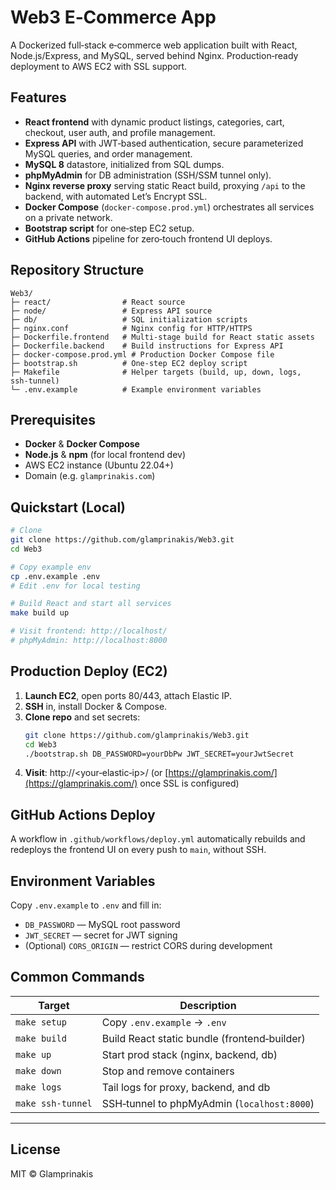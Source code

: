 # Web3 E‑Commerce App

A Dockerized full‑stack e‑commerce web application built with React, Node.js/Express, and MySQL, served behind Nginx. Production‑ready deployment to AWS EC2 with SSL support.

## Features

- **React frontend** with dynamic product listings, categories, cart, checkout, user auth, and profile management.
- **Express API** with JWT‑based authentication, secure parameterized MySQL queries, and order management.
- **MySQL 8** datastore, initialized from SQL dumps.
- **phpMyAdmin** for DB administration (SSH/SSM tunnel only).
- **Nginx reverse proxy** serving static React build, proxying `/api` to the backend, with automated Let’s Encrypt SSL.
- **Docker Compose** (`docker-compose.prod.yml`) orchestrates all services on a private network.
- **Bootstrap script** for one‑step EC2 setup.
- **GitHub Actions** pipeline for zero‑touch frontend UI deploys.

## Repository Structure

```
Web3/
├─ react/                # React source
├─ node/                 # Express API source
├─ db/                   # SQL initialization scripts
├─ nginx.conf            # Nginx config for HTTP/HTTPS
├─ Dockerfile.frontend   # Multi‑stage build for React static assets
├─ Dockerfile.backend    # Build instructions for Express API
├─ docker-compose.prod.yml # Production Docker Compose file
├─ bootstrap.sh          # One‑step EC2 deploy script
├─ Makefile              # Helper targets (build, up, down, logs, ssh‑tunnel)
└─ .env.example          # Example environment variables
```

## Prerequisites

- **Docker** & **Docker Compose**
- **Node.js** & **npm** (for local frontend dev)
- AWS EC2 instance (Ubuntu 22.04+)
- Domain (e.g. `glamprinakis.com`)

## Quickstart (Local)

```bash
# Clone
git clone https://github.com/glamprinakis/Web3.git
cd Web3

# Copy example env
cp .env.example .env
# Edit .env for local testing

# Build React and start all services
make build up

# Visit frontend: http://localhost/
# phpMyAdmin: http://localhost:8000
```

## Production Deploy (EC2)

1. **Launch EC2**, open ports 80/443, attach Elastic IP.
2. **SSH** in, install Docker & Compose.
3. **Clone repo** and set secrets:
   ```bash
   git clone https://github.com/glamprinakis/Web3.git
   cd Web3
   ./bootstrap.sh DB_PASSWORD=yourDbPw JWT_SECRET=yourJwtSecret
   ```
4. **Visit**: http\://\<your‑elastic‑ip>/ (or [https://glamprinakis.com/](https://glamprinakis.com/) once SSL is configured)

## GitHub Actions Deploy

A workflow in `.github/workflows/deploy.yml` automatically rebuilds and redeploys the frontend UI on every push to `main`, without SSH.

## Environment Variables

Copy `.env.example` to `.env` and fill in:

- `DB_PASSWORD` — MySQL root password
- `JWT_SECRET` — secret for JWT signing
- (Optional) `CORS_ORIGIN` — restrict CORS during development

## Common Commands

| Target            | Description                                  |
| ----------------- | -------------------------------------------- |
| `make setup`      | Copy `.env.example` → `.env`                 |
| `make build`      | Build React static bundle (frontend‑builder) |
| `make up`         | Start prod stack (nginx, backend, db)        |
| `make down`       | Stop and remove containers                   |
| `make logs`       | Tail logs for proxy, backend, and db         |
| `make ssh-tunnel` | SSH‑tunnel to phpMyAdmin (`localhost:8000`)  |

---

## License

MIT © Glamprinakis

